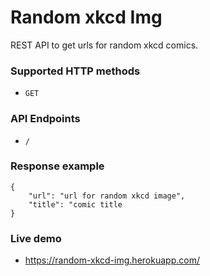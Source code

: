 # Random xkcd Img
REST API to get urls for random xkcd comics.

### Supported HTTP methods
* `GET`

### API Endpoints
* `/`

### Response example
```
{
    "url": "url for random xkcd image",
    "title": "comic title
}
```

### Live demo

* https://random-xkcd-img.herokuapp.com/

